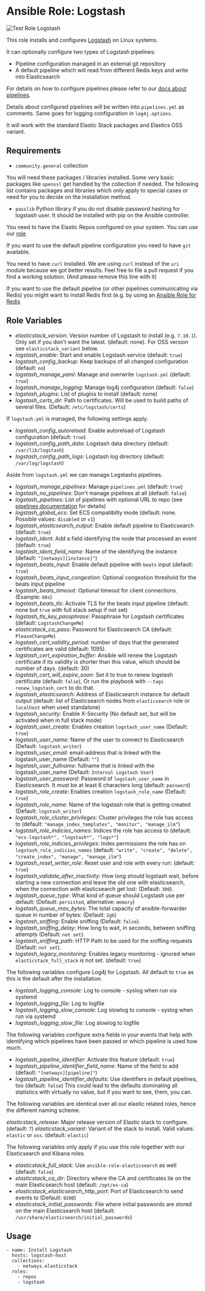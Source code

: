 Ansible Role: Logstash
=========

![Test Role Logstash](https://github.com/netways/ansible-collection-elasticstack/actions/workflows/test_role_logstash.yml/badge.svg)

This role installs and configures [Logstash](https://www.elastic.co/products/logstash) on Linux systems.

It can optionally configure two types of Logstash pipelines:
* Pipeline configuration managed in an external git repository
* A default pipeline which will read from different Redis keys and write into Elasticsearch

For details on how to configure pipelines please refer to our [docs about pipelines](./logstash-pipelines.md).

Details about configured pipelines will be written into `pipelines.yml` as comments. Same goes for logging configuration in `log4j.options`.

It will work with the standard Elastic Stack packages and Elastics OSS variant.

Requirements
------------

* `community.general` collection

You will need these packages / libraries installed. Some very basic packages like `openssl` get handled by the collection if needed. The following list contains packages and libraries which only apply to special cases or need for you to decide on the installation method.

* `passlib` Python library if you do not disable password hashing for logstash user. It should be installed with pip on the Ansible controller.

You need to have the Elastic Repos configured on your system. You can use our [role](./role-repos.md)

If you want to use the default pipeline configuration you need to have `git` available.

You need to have `curl` installed. We are using `curl` instead of the `uri` module because we got better results. Feel free to file a pull request if you find a working solution. (And please remove this line with it)

If you want to use the default pipeline (or other pipelines communicating via Redis) you might want to install Redis first (e.g. by using an [Ansible Role for Redis](https://galaxy.ansible.com/geerlingguy/redis)

Role Variables
--------------

* *elasticstack_version*: Version number of Logstash to install (e.g. `7.10.1`). Only set if you don't want the latest. (default: none). For OSS version see `elasticstack_variant` below.
* *logstash_enable*: Start and enable Logstash service (default: `true`)
* *logstash_config_backup*: Keep backups of all changed configuration (default: `no`)
* *logstash_manage_yaml*: Manage and overwrite `logstash.yml` (default: `true`)
* *logstash_manage_logging*: Manage log4j configuration (default: `false`)
* *logstash_plugins*: List of plugins to install (default: none)
* *logstash_certs_dir*: Path to certificates. Will be used to build paths of several files. (Default: `/etc/logstash/certs`)

If `logstash.yml` is managed, the following settings apply.

* *logstash_config_autoreload*: Enable autoreload of Logstash configuration (default: `true`)
* *logstash_config_path_data*: Logstash data directory (default: `/var/lib/logstash`)
* *logstash_config_path_logs*: Logstash log directory (default: `/var/log/logstash`)

Aside from `logstash.yml` we can manage Logstashs pipelines.

* *logstash_manage_pipelines*: Manage `pipelines.yml` (default: `true`)
* *logstash_no_pipelines*: Don't manage pipelines at all (default: `false`)
* *logstash_pipelines*: List of pipelines with optional URL to repo (see [pipelines documentation](file:///roles/logstash/docs/pipelines.md) for details)
* *logstash_global_ecs*: Set ECS compatibilty mode (default: none. Possible values: `disabled` or `v1`)
* *logstash_elasticsearch_output*: Enable default pipeline to Elasticsearch (default: `true`)
* *logstash_ident*: Add a field identifying the node that processed an event (default: `true`)
* *logstash_ident_field_name*: Name of the identifying the instance (default: `"[netways][instance]"`)
* *logstash_beats_input*: Enable default pipeline with `beats` input (default: `true`)
* *logstash_beats_input_congestion*: Optional congestion threshold for the beats input pipeline
* *logstash_beats_timeout*: Optional timeout for client connections. (Example: `60s`)
* *logstash_beats_tls*: Activate TLS for the beats input pipeline (default: none but `true` with full stack setup if not set)
* *logstash_tls_key_passphrase*: Passphrase for Logstash certificates (default: `LogstashChangeMe`)
* *elasticstack_ca_pass*: Password for Elasticsearch CA (default: `PleaseChangeMe`)
* *logstash_cert_validity_period*: number of days that the generated certificates are valid (default: 1095).
* *logstash_cert_expiration_buffer*: Ansible will renew the Logstash certificate if its validity is shorter than this value, which should be number of days. (default: 30)
* *logstash_cert_will_expire_soon*: Set it to true to renew logstash certificate (default: `false`), Or run the playbook with `--tags renew_logstash_cert` to do that.
* *logstash_elasticsearch*: Address of Elasticsearch instance for default output (default: list of Elasticsearch nodes from `elasticsearch` role or `localhost` when used standalone)
* *logstash_security*: Enable X-Security (No default set, but will be activated when in full stack mode)
* *logstash_user_create*: Enables creation `logstash_user_name` (Default: `true`)
* *logstash_user_name*: Name of the user to connect to Elasticsearch (Default: `logstash_writer`)
* *logstash_user_email*: email-address that is linked with the logstash_user_name (Default: `""`)
* *logstash_user_fullname*: fullname that is linked with the logstash_user_name (Default: `Internal Logstash User`)
* *logstash_user_password*: Password of `logstash_user_name` in Elasticsearch. It must be at least 6 characters long (default: `password`)
* *logstash_role_create*: Enables creation `logstash_role_name` (Default: `true`)
* *logstash_role_name*: Name of the logstash role that is getting created (Default: `logstash_writer`)
* *logstash_role_cluster_privileges*: Cluster privileges the role has access to (default: `"manage_index_templates", "monitor", "manage_ilm"`)
* *logstash_role_indicies_names*: Indices the role has access to (default: `"ecs-logstash*", "logstash*", "logs*"`)
* *logstash_role_indicies_privileges*: Index permissions the role has on `logstash_role_indicies_names` (default: `"write", "create", "delete", "create_index", "manage", "manage_ilm"`)
* *logstash_reset_writer_role*: Reset user and role with every run: (default: `true`)
* *logstash_validate_after_inactivity*: How long should logstash wait, before starting a new connection and leave the old one with elasticsearch, when the connection with elasticsearch get lost: (Default: `300`).
* *logstash_queue_type*: What kind of queue should Logstash use per default: (Default: `persisted`, alternative: `memory`)
* *logstash_queue_max_bytes*: The total capacity of ansible-forwarder queue in number of bytes: (Default: `2gb`)
* *logstash_sniffing*: Enable sniffing (Default: `false`).
* *logstash_sniffing_delay*: How long to wait, in seconds, between sniffing attempts (Default: `not set`).
* *logstash_sniffing_path*: HTTP Path to be used for the sniffing requests (Default: `not set`).
* *logstash_legacy_monitoring*: Enables legacy monitoring - ignored when `elasticstack_full_stack` is not set. (default: `true`)

The following variables configure Log4j for Logstash. All default to `true` as this is the default after the installation.

* *logstash_logging_console*: Log to console - syslog when run via systemd
* *logstash_logging_file*: Log to logfile
* *logstash_logging_slow_console*: Log slowlog to console - syslog when run via systemd
* *logstash_logging_slow_file*: Log slowlog to logfile

The following variables configure extra fields in your events that help with identifying which pipelines have been passed or which pipeline is used how much.

* *logstash_pipeline_identifier*: Activate this feature (default: `true`)
* *logstash_pipeline_identifier_field_name*: Name of the field to add (default: `"[netways][pipeline]"`)
* *logstash_pipeline_identifier_defaults*: Use identifiers in default pipelines, too (default: `false`) This could lead to the defaults dominating all statistics with virtually no value, but if you want to see, them, you can.

The following variables are identical over all our elastic related roles, hence the different naming scheme.

*elasticstack_release*: Major release version of Elastic stack to configure. (default: `7`)
*elasticstack_variant*: Variant of the stack to install. Valid values: `elastic` or `oss`. (default: `elastic`)

The following variables only apply if you use this role together with our Elasticsearch and Kibana roles.

* *elasticstack_full_stack*: Use `ansible-role-elasticsearch` as well (default: `false`)
* *elasticstack_ca_dir*: Directory where the CA and certificates lie on the main Elasticsearch host (default: `/opt/es-ca`)
* *elasticstack_elasticsearch_http_port*: Port of Elasticsearch to send events to (Default: `9200`)
* *elasticstack_initial_passwords*: File where initial passwords are stored on the main Elasticsearch host (default: `/usr/share/elasticsearch/initial_passwords`)

## Usage

```
- name: Install Logstash
  hosts: logstash-host
  collections:
    - netways.elasticstack
  roles:
    - repos
    - logstash
```

